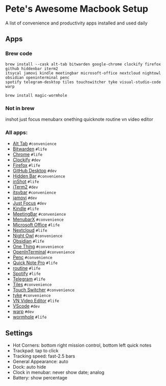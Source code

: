 # Pete's Awesome Macbook Setup

A list of convenience and productivity apps installed and used daily

## Apps
### Brew code

```
brew install --cask alt-tab bitwarden google-chrome clockify firefox github hiddenbar iterm2 
itsycal jamovi kindle meetingbar microsoft-office nextcloud nightowl obsidian openinterminal penc 
spotify telegram-desktop tiles touchswitcher tyke visual-studio-code warp 

brew install magic-wormhole
```

### Not in brew

inshot
just focus
menubarx
onething
quicknote
routine
vn video editor

### All apps:

* [Alt Tab](https://github.com/lwouis/alt-tab-macos) `#convenience`
* [Bitwarden](https://apps.apple.com/us/app/bitwarden/id1352778147?mt=12) `#life`
* [Chrome](https://www.google.com/chrome/) `#life`
* [Clockify](https://clockify.me/mac-time-tracking) `#dev`
* [Firefox](https://getfirefox.com) `#life`
* [GitHub Desktop](https://desktop.github.com/) `#dev`
* [Hidden Bar](https://github.com/dwarvesf/hidden) `#convenience`
* [inShot](https://apps.apple.com/ua/app/inshot-video-editor/id997362197) `#life`
* [iTerm2](https://iterm2.com/downloads.html) `#dev`
* [itsybar](https://www.mowglii.com/itsycal/) `#convenience`
* [jamovi](https://www.jamovi.org/) `#dev`
* [Just Focus](https://apps.apple.com/us/app/just-focus/id1142151959?mt=12) `#dev`
* [Kindle](https://apps.apple.com/us/app/kindle/id405399194?mt=12) `#life`
* [MeetingBar](https://apps.apple.com/us/app/meetingbar/id1532419400?mt=12) `#convenience`
* [MenubarX](https://apps.apple.com/us/app/menubarx/id1575588022?mt=12) `#convenience`
* [Microsoft Office](https://www.microsoft.com/en-US/microsoft-365/mac/microsoft-365-for-mac) `#life`
* [Nextcloud](https://nextcloud.com/install/#install-clients) `#life`
* [Night Owl](https://nightowl.kramser.xyz/#) `#convenience`
* [Obsidian](https://obsidian.md/) `#life`
* [One Thing](https://apps.apple.com/us/app/one-thing/id1604176982?mt=12) `#convenience`
* [OpenInTerminal](https://github.com/Ji4n1ng/OpenInTerminal) `#convenience`
* [Penc](https://deniz.co/penc/) `#convenience`
* [Quick Note Pro](https://apps.apple.com/us/app/quick-note-one-click-notes/id1472935217?mt=12) `#life`
* [routine](https://www.routine.co/apps) `#life`
* [Spotify](https://spotify.com) `#life`
* [Telegram](https://desktop.telegram.org/) `#life`
* [Tiles](https://freemacsoft.net/tiles/) `#convenience`
* [Touch Switcher](https://hazeover.com/touchswitcher.html) `#convenience`
* [tyke](https://tyke.app/) `#convenience`
* [VN Video Editor](https://apps.apple.com/us/app/vn-video-editor/id1494451650?mt=12) `#life`
* [VScode](https://code.visualstudio.com/Download) `#dev`
* [warp](https://www.warp.dev/) `#dev`
* [wormhole](https://er.run/) `#life`

## Settings

* Hot Corners: bottom right mission control, bottom left quick notes
* Trackpad: tap to click
* Tracking speed: fast-2.5 bars
* General Appearance: auto
* Dock: auto hide
* Clock in menubar: never show date; analog
* Battery: show percentage
